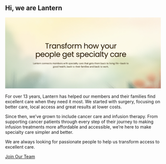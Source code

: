 ## Hi, we are Lantern

![Image banner with the text: Transform how your people get specialty care. Lantern connects members with specialty care that gets them back toliving life—back to good health, back to their families and back to work.](https://raw.githubusercontent.com/LanternCare/.github/refs/heads/main/profile/banner.png)

For over 13 years, Lantern has helped our members and their families find excellent care when they need it most. We started with surgery, focusing on better care, local access and great results at lower costs.

Since then, we’ve grown to include cancer care and infusion therapy. From supporting cancer patients through every step of their journey to making infusion treatments more affordable and accessible, we’re here to make specialty care simpler and better.

We are always looking for passionate people to help us transform access to excellent care.

[Join Our Team](https://lanterncare.com/about-us/careers/)
